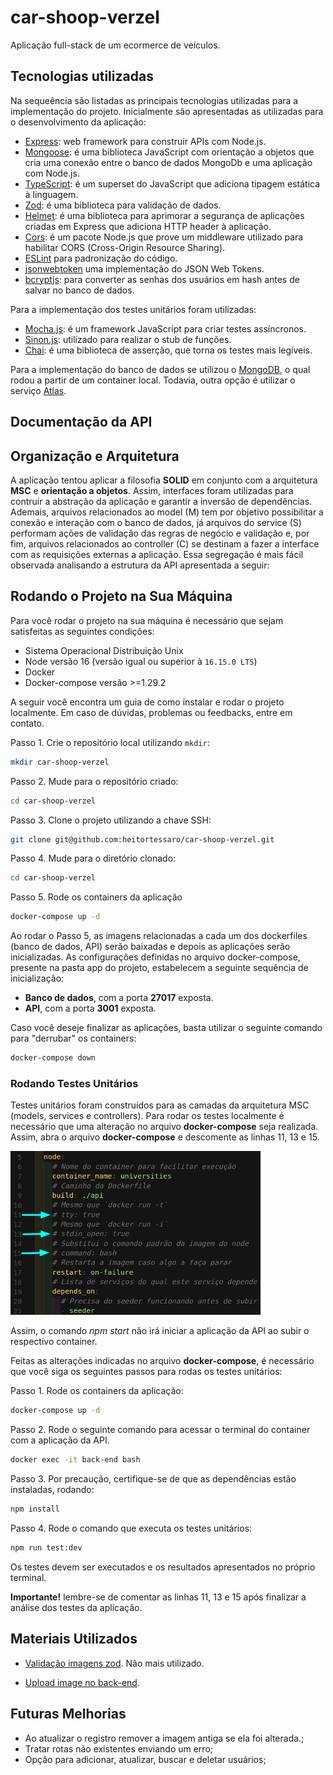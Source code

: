 # car-shoop-verzel

Aplicação full-stack de um ecormerce de veículos.

## Tecnologias utilizadas

Na sequeência são listadas as principais tecnologias utilizadas para a implementação do projeto. Inicialmente são apresentadas as utilizadas para o desenvolvimento da aplicação:

- [Express](https://expressjs.com/): web framework para construir APIs com Node.js.
- [Mongoose](https://mongoosejs.com): é uma biblioteca JavaScript com orientação a objetos que cria uma conexão entre o banco de dados MongoDb e uma aplicação com Node.js.
- [TypeScript](https://www.typescriptlang.org): é um superset do JavaScript que adiciona tipagem estática à linguagem.
- [Zod](https://www.npmjs.com/package/zod): é uma biblioteca para validação de dados.
- [Helmet](https://geopy.readthedocs.io/en/stable/index.html?highlight=geodesic#): é uma biblioteca para aprimorar a segurança de aplicações criadas em Express que adiciona HTTP header à aplicação.
- [Cors](https://www.npmjs.com/package/cors): é um pacote Node.js que prove um middleware utilizado para habilitar CORS (Cross-Origin Resource Sharing).
- [ESLint](https://eslint.org/) para padronização do código.
- [jsonwebtoken](https://www.npmjs.com/package/jsonwebtoken) uma implementação do JSON Web Tokens.
- [bcryptjs](https://www.npmjs.com/package/bcryptjs): para converter as senhas dos usuários em hash antes de salvar no banco de dados.

Para a implementação dos testes unitários foram utilizadas:

- [Mocha.js](https://mochajs.org/): é um framework JavaScript para criar testes assíncronos.
- [Sinon.js](https://sinonjs.org/): utilizado para realizar o stub de funções.
- [Chai](https://www.chaijs.com/): é uma biblioteca de asserção, que torna os testes mais legíveis.

Para a implementação do banco de dados se utilizou o [MongoDB](https://www.mongodb.com/), o qual rodou a partir de um container local. Todavia, outra opção é utilizar o serviço [Atlas](https://www.mongodb.com/atlas).

## Documentação da API

## Organização e Arquitetura

A aplicação tentou aplicar a filosofia **SOLID** em conjunto com a arquitetura **MSC** e **orientação a objetos**. Assim, interfaces foram utilizadas para contruir a abstração da aplicação e garantir a inversão de dependências. Ademais, arquivos relacionados ao model (M) tem por objetivo possibilitar a conexão e interação com o banco de dados, já arquivos do service (S) performam ações de validação das regras de negócio e validação e, por fim, arquivos relacionados ao controller (C) se destinam a fazer a interface com as requisições externas a aplicação. Essa segregação é mais fácil observada analisando a estrutura da API apresentada a seguir:

## Rodando o Projeto na Sua Máquina

Para você rodar o projeto na sua máquina é necessário que sejam satisfeitas as seguintes condições:

- Sistema Operacional Distribuição Unix
- Node versão 16 (versão igual ou superior à `16.15.0 LTS`)
- Docker
- Docker-compose versão >=1.29.2

A seguir você encontra um guia de como instalar e rodar o projeto localmente. Em caso de dúvidas, problemas ou feedbacks, entre em contato.

Passo 1. Crie o repositório local utilizando `mkdir`:

```bash
mkdir car-shoop-verzel
```

Passo 2. Mude para o repositório criado:

```bash
cd car-shoop-verzel
```

Passo 3. Clone o projeto utilizando a chave SSH:

```bash
git clone git@github.com:heitortessaro/car-shoop-verzel.git
```

Passo 4. Mude para o diretório clonado:

```bash
cd car-shoop-verzel
```

Passo 5. Rode os containers da aplicação

```bash
docker-compose up -d
```

Ao rodar o Passo 5, as imagens relacionadas a cada um dos dockerfiles (banco de dados, API) serão baixadas e depois as aplicações serão inicializadas. As configurações definidas no arquivo docker-compose, presente na pasta app do projeto, estabelecem a seguinte sequência de inicialização:

- **Banco de dados**, com a porta **27017** exposta.
- **API**, com a porta **3001** exposta.

Caso você deseje finalizar as aplicações, basta utilizar o seguinte comando para "derrubar" os containers:

```bash
docker-compose down
```

### Rodando Testes Unitários

Testes unitários foram construídos para as camadas da arquitetura MSC (models, services e controllers). Para rodar os testes localmente é necessário que uma alteração no arquivo **docker-compose** seja realizada. Assim, abra o arquivo **docker-compose** e descomente as linhas 11, 13 e 15.

<img src="assets/docker-compose.png" alt="drawing" style="width:400px;"/>

Assim, o comando _npm start_ não irá iniciar a aplicação da API ao subir o respectivo container.

Feitas as alterações indicadas no arquivo **docker-compose**, é necessário que você siga os seguintes passos para rodas os testes unitários:

Passo 1. Rode os containers da aplicação:

```bash
docker-compose up -d
```

Passo 2. Rode o seguinte comando para acessar o terminal do container com a aplicação da API.

```bash
docker exec -it back-end bash
```

Passo 3. Por precaução, certifique-se de que as dependências estão instaladas, rodando:

```bash
npm install
```

Passo 4. Rode o comando que executa os testes unitários:

```bash
npm run test:dev
```

Os testes devem ser executados e os resultados apresentados no próprio terminal.

**Importante!** lembre-se de comentar as linhas 11, 13 e 15 após finalizar a análise dos testes da aplicação.

## Materiais Utilizados

- [Validação imagens zod](https://stackoverflow.com/questions/72674930/zod-validator-validate-image). Não mais utilizado.

- [Upload image no back-end](https://www.youtube.com/watch?v=srPXMt1Q0nY).

## Futuras Melhorias

- Ao atualizar o registro remover a imagem antiga se ela foi alterada.;
- Tratar rotas não existentes enviando um erro;
- Opção para adicionar, atualizar, buscar e deletar usuários;
